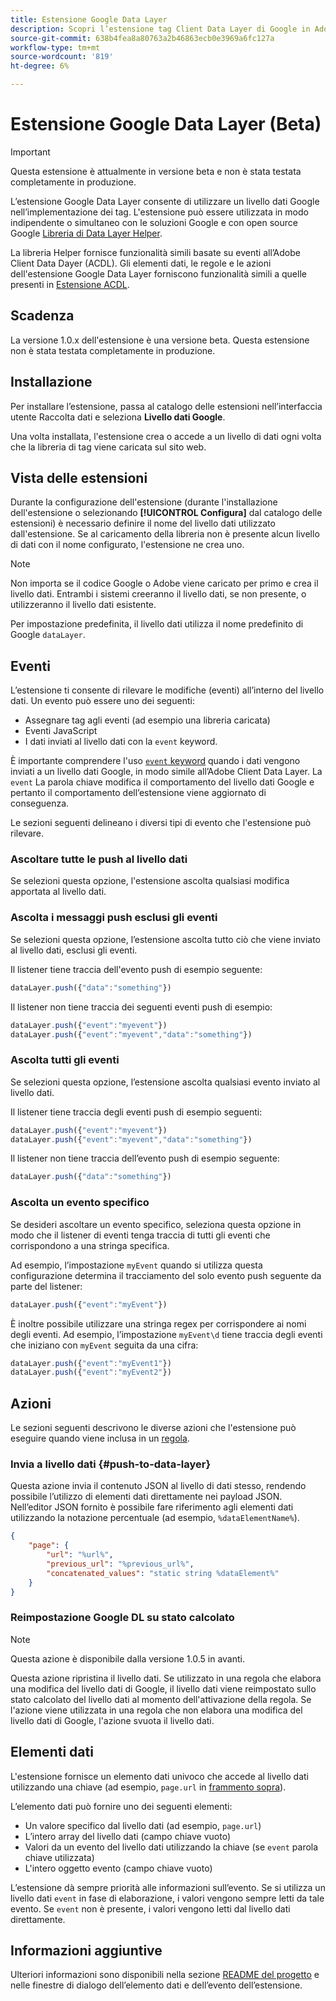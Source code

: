 ```yaml
---
title: Estensione Google Data Layer
description: Scopri l’estensione tag Client Data Layer di Google in Adobe Experience Platform.
source-git-commit: 638b4fea8a80763a2b46863ecb0e3969a6fc127a
workflow-type: tm+mt
source-wordcount: '819'
ht-degree: 6%

---
```


# Estensione Google Data Layer (Beta)

>[!IMPORTANT]
>
>Questa estensione è attualmente in versione beta e non è stata testata completamente in produzione.

L’estensione Google Data Layer consente di utilizzare un livello dati Google nell’implementazione dei tag. L&#39;estensione può essere utilizzata in modo indipendente o simultaneo con le soluzioni Google e con open source Google [Libreria di Data Layer Helper](https://github.com/google/data-layer-helper).

La libreria Helper fornisce funzionalità simili basate su eventi all’Adobe Client Data Dayer (ACDL). Gli elementi dati, le regole e le azioni dell&#39;estensione Google Data Layer forniscono funzionalità simili a quelle presenti in [Estensione ACDL](../client-data-layer/overview.md).

## Scadenza

La versione 1.0.x dell&#39;estensione è una versione beta. Questa estensione non è stata testata completamente in produzione.

## Installazione

Per installare l’estensione, passa al catalogo delle estensioni nell’interfaccia utente Raccolta dati e seleziona **Livello dati Google**.

Una volta installata, l&#39;estensione crea o accede a un livello di dati ogni volta che la libreria di tag viene caricata sul sito web.

## Vista delle estensioni

Durante la configurazione dell&#39;estensione (durante l&#39;installazione dell&#39;estensione o selezionando **[!UICONTROL Configura]** dal catalogo delle estensioni) è necessario definire il nome del livello dati utilizzato dall&#39;estensione. Se al caricamento della libreria non è presente alcun livello di dati con il nome configurato, l&#39;estensione ne crea uno.

>[!NOTE]
>
>Non importa se il codice Google o Adobe viene caricato per primo e crea il livello dati. Entrambi i sistemi creeranno il livello dati, se non presente, o utilizzeranno il livello dati esistente.

Per impostazione predefinita, il livello dati utilizza il nome predefinito di Google `dataLayer`.

## Eventi

L’estensione ti consente di rilevare le modifiche (eventi) all’interno del livello dati. Un evento può essere uno dei seguenti:

* Assegnare tag agli eventi (ad esempio una libreria caricata)
* Eventi JavaScript
* I dati inviati al livello dati con la `event` keyword.

È importante comprendere l&#39;uso [`event` keyword](https://developers.google.com/tag-platform/devguides/datalayer#use_a_data_layer_with_event_handlers) quando i dati vengono inviati a un livello dati Google, in modo simile all’Adobe Client Data Layer. La `event` La parola chiave modifica il comportamento del livello dati Google e pertanto il comportamento dell’estensione viene aggiornato di conseguenza.

Le sezioni seguenti delineano i diversi tipi di evento che l&#39;estensione può rilevare.

### Ascoltare tutte le push al livello dati

Se selezioni questa opzione, l&#39;estensione ascolta qualsiasi modifica apportata al livello dati.

### Ascolta i messaggi push esclusi gli eventi

Se selezioni questa opzione, l’estensione ascolta tutto ciò che viene inviato al livello dati, esclusi gli eventi.

Il listener tiene traccia dell&#39;evento push di esempio seguente:

```js
dataLayer.push({"data":"something"})
```

Il listener non tiene traccia dei seguenti eventi push di esempio:

```js
dataLayer.push({"event":"myevent"})
dataLayer.push({"event":"myevent","data":"something"})
```

### Ascolta tutti gli eventi

Se selezioni questa opzione, l’estensione ascolta qualsiasi evento inviato al livello dati.

Il listener tiene traccia degli eventi push di esempio seguenti:

```js
dataLayer.push({"event":"myevent"})
dataLayer.push({"event":"myevent","data":"something"})
```

Il listener non tiene traccia dell’evento push di esempio seguente:

```js
dataLayer.push({"data":"something"})
```

### Ascolta un evento specifico

Se desideri ascoltare un evento specifico, seleziona questa opzione in modo che il listener di eventi tenga traccia di tutti gli eventi che corrispondono a una stringa specifica.

Ad esempio, l’impostazione `myEvent` quando si utilizza questa configurazione determina il tracciamento del solo evento push seguente da parte del listener:

```js
dataLayer.push({"event":"myEvent"})
```

È inoltre possibile utilizzare una stringa regex per corrispondere ai nomi degli eventi. Ad esempio, l’impostazione `myEvent\d` tiene traccia degli eventi che iniziano con `myEvent` seguita da una cifra:

```js
dataLayer.push({"event":"myEvent1"})
dataLayer.push({"event":"myEvent2"})
```

## Azioni

Le sezioni seguenti descrivono le diverse azioni che l&#39;estensione può eseguire quando viene inclusa in un [regola](../../../ui/managing-resources/rules.md).

### Invia a livello dati {#push-to-data-layer}

Questa azione invia il contenuto JSON al livello di dati stesso, rendendo possibile l’utilizzo di elementi dati direttamente nei payload JSON. Nell’editor JSON fornito è possibile fare riferimento agli elementi dati utilizzando la notazione percentuale (ad esempio, `%dataElementName%`).

```json
{
    "page": {
        "url": "%url%",
        "previous_url": "%previous_url%",
        "concatenated_values": "static string %dataElement%"
    }
}
```

### Reimpostazione Google DL su stato calcolato

>[!NOTE]
>
>Questa azione è disponibile dalla versione 1.0.5 in avanti.

Questa azione ripristina il livello dati. Se utilizzato in una regola che elabora una modifica del livello dati di Google, il livello dati viene reimpostato sullo stato calcolato del livello dati al momento dell&#39;attivazione della regola. Se l&#39;azione viene utilizzata in una regola che non elabora una modifica del livello dati di Google, l&#39;azione svuota il livello dati.

## Elementi dati

L&#39;estensione fornisce un elemento dati univoco che accede al livello dati utilizzando una chiave (ad esempio, `page.url` in [frammento sopra](#push-to-data-layer)).

L’elemento dati può fornire uno dei seguenti elementi:

* Un valore specifico dal livello dati (ad esempio, `page.url`)
* L’intero array del livello dati (campo chiave vuoto)
* Valori da un evento del livello dati utilizzando la chiave (se `event` parola chiave utilizzata)
* L&#39;intero oggetto evento (campo chiave vuoto)

L’estensione dà sempre priorità alle informazioni sull’evento. Se si utilizza un livello dati `event` in fase di elaborazione, i valori vengono sempre letti da tale evento. Se `event` non è presente, i valori vengono letti dal livello dati direttamente.

## Informazioni aggiuntive

Ulteriori informazioni sono disponibili nella sezione [README del progetto](https://github.com/adobe/reactor-extension-googledatalayer/blob/main/README.md) e nelle finestre di dialogo dell’elemento dati e dell’evento dell’estensione.
